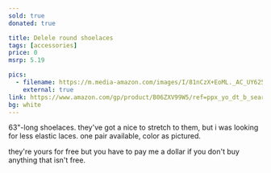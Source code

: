 ```yaml
---
sold: true
donated: true

title: Delele round shoelaces
tags: [accessories]
price: 0
msrp: 5.19

pics:
  - filename: https://m.media-amazon.com/images/I/81nCzX+EoML._AC_UY625_.jpg
    external: true
link: https://www.amazon.com/gp/product/B06ZXV99W5/ref=ppx_yo_dt_b_search_asin_title?ie=UTF8&psc=1
bg: white
---
```


63"-long shoelaces.  they've got a nice to stretch to them, but i was looking
for less elastic laces.  one pair available, color as pictured.

they're yours for free but you have to pay me a dollar if you don't buy
anything that isn't free.
